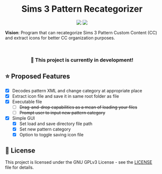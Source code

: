 <h1 align="center">Sims 3 Pattern Recategorizer</h1>
<p align="center">
  <img src="https://img.shields.io/badge/Python-FFD43B?style=for-the-badge&logo=python&logoColor=blue">
  <img src="https://img.shields.io/badge/.NET-512BD4?style=for-the-badge&logo=dotnet&logoColor=white">
</p>

**Vision**: Program that can recategorize Sims 3 Pattern Custom Content (CC) and extract icons for better CC organization purposes.

<br>
<h3 align="center">🔨 This project is currently in development!</h3>

## ⭐ Proposed Features ##
* [x] Decodes pattern XML and change category at appropriate place
* [x] Extract icon file and save it in same root folder as file
* [x] Executable file
  * [ ] ~~Drag-and-drop capabilities as a mean of loading your files~~
  * [ ] ~~Prompt user to input new pattern category~~
* [X] Simple GUI
  * [X] Set load and save directory file path
  * [X] Set new pattern category
  * [X] Option to toggle saving icon file

## 📝 License ##
This project is licensed under the GNU GPLv3 License - see the [LICENSE](https://github.com/yauyenching/sims-3-pattern-recategorizer/blob/main/LICENSE) file for details.


